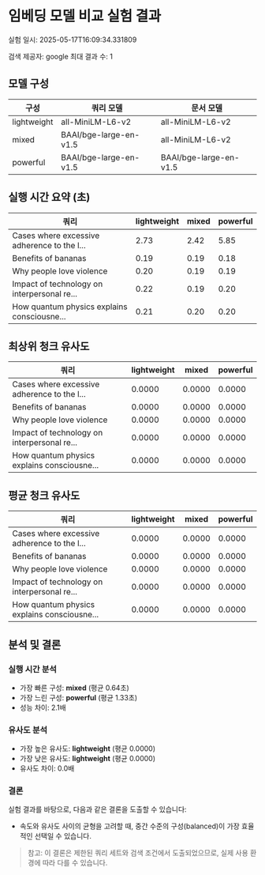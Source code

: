 # 임베딩 모델 비교 실험 결과

실험 일시: 2025-05-17T16:09:34.331809

검색 제공자: google
최대 결과 수: 1

## 모델 구성

| 구성 | 쿼리 모델 | 문서 모델 |
|------|---------|----------|
| lightweight | all-MiniLM-L6-v2 | all-MiniLM-L6-v2 |
| mixed | BAAI/bge-large-en-v1.5 | all-MiniLM-L6-v2 |
| powerful | BAAI/bge-large-en-v1.5 | BAAI/bge-large-en-v1.5 |

## 실행 시간 요약 (초)

| 쿼리 | lightweight | mixed | powerful |
|------|------|------|------|
| Cases where excessive adherence to the l... | 2.73 | 2.42 | 5.85 |
| Benefits of bananas | 0.19 | 0.19 | 0.18 |
| Why people love violence | 0.20 | 0.19 | 0.19 |
| Impact of technology on interpersonal re... | 0.22 | 0.19 | 0.20 |
| How quantum physics explains consciousne... | 0.21 | 0.20 | 0.20 |

## 최상위 청크 유사도

| 쿼리 | lightweight | mixed | powerful |
|------|------|------|------|
| Cases where excessive adherence to the l... | 0.0000 | 0.0000 | 0.0000 |
| Benefits of bananas | 0.0000 | 0.0000 | 0.0000 |
| Why people love violence | 0.0000 | 0.0000 | 0.0000 |
| Impact of technology on interpersonal re... | 0.0000 | 0.0000 | 0.0000 |
| How quantum physics explains consciousne... | 0.0000 | 0.0000 | 0.0000 |

## 평균 청크 유사도

| 쿼리 | lightweight | mixed | powerful |
|------|------|------|------|
| Cases where excessive adherence to the l... | 0.0000 | 0.0000 | 0.0000 |
| Benefits of bananas | 0.0000 | 0.0000 | 0.0000 |
| Why people love violence | 0.0000 | 0.0000 | 0.0000 |
| Impact of technology on interpersonal re... | 0.0000 | 0.0000 | 0.0000 |
| How quantum physics explains consciousne... | 0.0000 | 0.0000 | 0.0000 |

## 분석 및 결론

### 실행 시간 분석

- 가장 빠른 구성: **mixed** (평균 0.64초)
- 가장 느린 구성: **powerful** (평균 1.33초)
- 성능 차이: 2.1배

### 유사도 분석

- 가장 높은 유사도: **lightweight** (평균 0.0000)
- 가장 낮은 유사도: **lightweight** (평균 0.0000)
- 유사도 차이: 0.0배

### 결론

실험 결과를 바탕으로, 다음과 같은 결론을 도출할 수 있습니다:

- 속도와 유사도 사이의 균형을 고려할 때, 중간 수준의 구성(balanced)이 가장 효율적인 선택일 수 있습니다.

> 참고: 이 결론은 제한된 쿼리 세트와 검색 조건에서 도출되었으므로, 실제 사용 환경에 따라 다를 수 있습니다.
